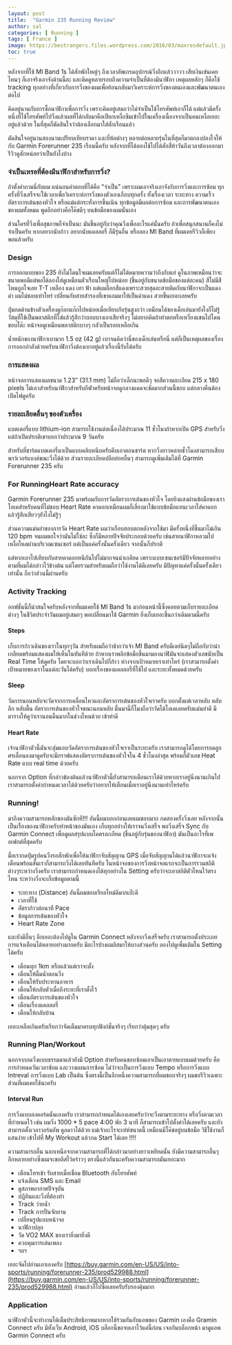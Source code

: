 ```yaml
---
layout: post
title:  "Garmin 235 Running Review"
author: sal
categories: [ Running ]
tags: [ France ]
image: https://bestrangers.files.wordpress.com/2016/03/maxresdefault.jpg
toc: true
---
```


หลังจากที่ใช้  MI Band 1s ได้สักพักใหญ่ๆ ถึงเวลาอัพเกรดอุปกรณ์วิ่งอีกแล้ววววว เสียเงินเช่นเคย ไหนๆ ก็เอาจริงเอาจังด้านนี้ละ และคิดดูหลายรอบถึงความจำเป็นที่ต้องมีนาฬิกา เหตุผลหลักๆ ก็คือใช้ tracking ทุกอย่างที่เกี่ยวกับการวิ่งของผมเพื่อย้อนกลับมาวิเคราะห์การวิ่งของตนเองและพัฒนาตนเองต่อไป

คิดอยู่นานกับการซื้อนาฬิกาเพื่อการวิ่ง เพราะคิดอยู่เสมอว่าไม่จำเป็นใช้โทรศัพท์เอาก็ได้ แต่แล้วมีครั้งหนึ่งที่ใช้โทรศัพท์ไปวิ่งแล้วผลที่ได้กลับมาคือเปียกเหงื่อซึมเข้าไปในเครื่องเนื่องจากเป็นคนเหงื่อเยอะอยู่แล้วด้วย ในที่สุดก็ตัดสินใจว่าต้องเลือกมาใส่สักเรือนแล้ว

ตัดสินใจอยู่นานสองนานเปรียบเทียบราคา และยี่ห้อต่างๆ หลายต่อหลายรุ่นในที่สุดก็มาตกลงปลงใจให้กับ Garmin Forerunner 235 เรือนนี้ครับ หลังจากที่ได้ลองใช้ไปได้สักสี่ห้าวันถึงเวลาต้องออกมารีวิวดูสักหน่อยว่าเป็นยังไงบ้าง

### จำเป็นเหรอที่ต้องมีนาฬิกาสำหรับการวิ่ง?
ถ้าตั้งคำถามนี่กับผม แน่นอนคำตอบที่ได้คือ “จำเป็น” เพราะผมเอาจริงเอาจังกับการวิ่งและการซ้อม ทุกครั้งที่วิ่งเสร็จจะใช้เวลาเพื่อวิเคราะห์การวิ่งของตัวเองเกือบทุกครั้ง ทั้งเรื่องเวลา ระยะทาง ความเร็ว อัตราการเต้นของหัวใจ หรือแม่แต่กระทั่งการขึ้นเนิน ทุกข้อมูลมีผลต่อการซ้อม และการพัฒนาตนเองของผมทั้งหมด พูดอีกอย่างคือโค๊ชดีๆ บนข้อมือของผมนั่นเอง

ส่วนใครที่วิ่งเพื่อสุขภาพก็จำเป็นนะ มันขึ้นอยู่กับว่าคุณวิ่งเพื่ออะไรแค่นั้นครับ ถ้าเพื่อสนุกสนานก็คงไม่จำเป็นครับ หากอยากนับก้าว อยากนับแคลลอรี่ ก็มีรุ่นอื่น หรือลอง MI Band ที่ผมเคยรีวิวก็เพียงพอแล้วครับ

### Design
การออกแบบของ 235 ยังไม่โดนใจผมเลยครับแต่ก็ไม่ได้หมายความว่าถึงกับแย่ ดูในภาพเหมือนว่าจะขนาดพอดีแต่พอได้ลองใส่ดูเหมือนตัวเรือนใหญ่ไปหน่อย (ขึ้นอยู่กับขนาดข้อมือของแต่ละคน)  สีไม่มีสีไหนถูกใจเลย T-T เหลือง แดง เทา ฟ้า แต่ผมลือกสีแดงเพราะสวยสุดละสายติดกับนาฬิกาจะเป็นแดงดำ ผมไม่ชอบเท่าไหร่ เปลี่ยนกับสายสำรองที่เขาแถมมาให้เป็นดำแดง สวยขึ้นเยอะเลยครับ

ปุ่มกดด้านข้างตัวเครื่องดูก๊อกแก๊กไปหน่อยเมื่อเทียบกับรุ่นสูงกว่า เหมือนได้ของเด็กเล่นมายังไงก็ไม่รู้ วัสดุที่ใช้เป็นพลาสติกที่ใส่แล้วรู้สึกว่าบอบบางเอาเสียจริงๆ ไม่อยากคิดถ้าทำตกหรือเหวี่ยงแขนไปโดนขอบโต๊ะ หน้าจอดูเหมือนพลาสติกบางๆ กลัวเป็นรอยเหลือเกิน

น้ำหนักของนาฬิกาเบามาก 1.5 oz (42 g) เบาจนคิดว่านี่ของเด็กเล่นหรือนี่ แต่ก็เป็นเหตุผลของเรื่องการออกกำลังด้วยครับนาฬิกาวิ่งต้องเบาอยู่แล้วเรื่องนี้รับได้ครับ

### การแสดงผล
หน้าจอการแสดงผลขนาด 1.23″ (31.1 mm) ไม่ถือว่าเล็กนะพอดีๆ จอสีความละเอียด  215 x 180 pixels ไม่เลวสำหรับนาฬิกาสำหรับกีฬาครับหน้าจอดูกลางแดดจะชัดมากส่วนนี้ชอบ แต่กลางคืนต้องเปิดไฟดูครับ

### รายละเอียดอื่นๆ ของตัวเครื่อง
แบตเตอรี่แบบ lithium-ion สามารถใช้งานต่อเนื่องได้ประมาณ 11 ชั่วโมงถ้าหากเปิด GPS สำหรับวิ่งแต่ถ้าเปิดปรกติเขาบอกว่าประมาณ 9 วันครับ

สำหรับที่ชาร์ตแบตเตอรี่มาเป็นแบบคลิบหนีบครับคีบเอาตอนชาร์ต หากวิ่งยาวหลายชั่วโมงสามารถเสียบพาว์เวอร์แบงค์ขณะวิ่งได้ด้วย ส่วนรายละเอียดปลีกย่อยอื่นๆ สามารถดูเพิ่มเติมได้ที่ Garmin Forerunner 235 ครับ

### For RunningHeart Rate accuracy
Garmin Forerunner 235 มาพร้อมกับการวัดอัตราการเต้นของหัวใจ โดยยิงแสงผ่านข้อมือของเราโอเคสำหรับคนที่ไม่ชอบ Heart Rate คาดอกเหมือนผมก็เลี่ยงมาใช้แบบข้อมือแทนเวลาใส่คาดอกแล้วรู้สึกเสียวๆยังไงไม่รู้ๆ

ส่วนความแม่นยำของการวัด Heart Rate ผมว่าเกือบสอบตกหลังจากใช้มา มีครั้งหนึ่งที่ขึ้นมาไม่เกิน 120 bpm จนผมตกใจว่ามันไม่ใช่ละ ซึ่งก็มีหลายปัจจัยประกอบด้วยครับ เช่นสายนาฬิกาหลวมไป เหงื่อไหลผ่านบริเวณเซนเซอร์ แต่เป็นแค่ครั้งนั้นครั้งเดียว จากนั้นก็ปรกติ

แต่หากเอาไปเทียบกับสายคาดอกหนีกันไปไม่มากจนน่าเกลียด เพราะแบบเซนเซอร์มีปัจจัยหลายอย่างตามที่ผมได้กล่าวไว้ข้างต้น แต่โดยรวมสำหรับผมถือว่าใช้งานได้ดีเลยครับ มีปัญหาแค่ครั้งนั้นครั้งเดียวเท่านั้น ถือว่าส่วนนี้ผ่านครับ

### Activity Tracking

ออฟชั่นนี้ก็น่าสนใจครับหลังจากที่ผมเคยใช้ MI Band 1s มาก่อนหน้านี้ซึ่งคอยตามเก็บรายละเอียดต่างๆ ในชีวิตประจำวันผมอยู่เสมอๆ พอเปลี่ยนมาใช้ Garmin ยิ่งเก็บเยอะขึ้นกว่าเดิมตามนี้ครับ

#### Steps
เก็บการก้าวเดินของเราในทุกๆวัน สำหรับผมถือว่าช้ากว่าเจ้า MI Band ครับดีเลย์นิดๆไม่ถือกับว่าน่าเกลียดพร้อมแสดงผมให้เห็นในทันทีด้วย ถ้าหากเราพลิกข้อมือขึ้นมามองนาฬิมันจะแสดงตัวเลขนับเป็น Real Time ให้ดูครับ โดยจะบอกว่าเราเดินไปกี่ก้าว ห่างจากเป้าหมายเราเท่าไหร่ (เราสามารถตั้งค่าเป้าหมายของเราในแต่ละวันได้ครับ) บอกเรื่องของแคลลอรี่ที่ใช้ไป และระยะทั้งหมดด้วยครับ

#### Sleep
วัดการนอนหลับจะวัดจากการเคลื่อนไหวและอัตราการเต้นของหัวใจเราครับ บอกตั้งแต่เวลาหลับ หลับลึก หลับตื้น อัตราการเต้นของหัวใจขณะนอนหลับ ตื่นมาฉี่กี่โมงถือว่าวัดได้โอเคเลยครับแม่นยำดี มีตารางให้ดูว่าเรานอนดิ้นมากในช่วงไหนด้วย เข้าท่าดี

#### Heart Rate
เจ้านาฬิกาตัวนี้มันจะสุ่มแอบวัดอัตราการเต้นของหัวใจเราเป็นระยะครับ เราสามารถดูได้โดยการกดลูกศรเลื่อนลงมาดูครับจะมีกราฟแสดงอัตราการเต้นของหัวใจใน 4 ชั่วโมงล่าสุด พร้อมก็ตัวเลข Heat Rate แบบ real time ด้วยครับ

นอกจาก Option ที่กล่าวข้องต้นแล้วนาฬิกาตัวนี้ยังสามารถเตือนเราได้ด้วยหากเราอยู่นิ่งนานเกินไป เราสามารถตั้งค่ากำหนดเวลาได้ด้วยครับว่าอยากให้เตือนเมื่อเราอยู่นิ่งนานเท่าไหร่ครับ

### Running!
มาถึงความสามารถหลักของมันซักที!!! อันนี้ผมบอกก่อนเลยผมชอบมาก กดสองครั้งวิ่งเลย หลังจากนั้นเป็นเรื่องของนาฬิกาครับทำหน้าของมันเอง เก็บทุกอย่างให้เราจนวิ่งเสร็จ พอวิ่งเสร็จ Sync กับ Garmin Connect เพื่อดูผลสรุปแบบโคตรละเอียด (ขึ้นอยู่กับรุ่นของนาฬิกา) มันเป็นอะไรที่เพอเฟกต์ที่สุดครับ

มื่อเรากดปุ่มรูปคนวิ่งรอสักพักเพื่อให้นาฬิกาจับสัญญาน GPS  เมื่อจับสัญญานได้แล้วนาฬิกาจะแจ้งเตือนพร้อมสั่นเราก็สามารถวิ่งได้เลยทันทีครับ ในหน้าจอของการวิ่งหน้าจอแรกจะเป็นการรวมสถิติต่างๆระหว่างวิ่งครับ เราสามารถกำหนดเองได้ทุกอย่างใน Setting ครับว่าจะเอาสถิติตัวไหนไว้ตรงไหน ระหว่างวิ่งจะเก็บข้อมูลตามนี้

- ระยะทาง (Distance) อันนี้ผมชอบเรียลไทม์ดีมากเป๊ะดี
- เวลาที่ใช้
- อัตราก้าวต่อนาที Pace
- ข้อมูลการเต้นของหัวใจ
- Heart Rate Zone

และยังมีอื่นๆ อีกเยอะต้องไปดูใน Garmin Connect หลังจากวิ่งเสร็จครับ เราสามารถตั้งประเภทการแจ้งเตือนได้หลายอย่างมากครับ มีอะไรบ้างผมลิสมาให้บางส่วนครับ ลองไปดูเพื่มเติมใน Setting ได้ครับ

- เตือนทุก 1km หรือแล้วแต่เราจะตั้ง
- เตือนให้ดื่มน้ำตอนวิ่ง
- เตือนให้รับประทานอาหาร
- เตือนให้กลับตัวเมื่อถึงระยะที่เราตั้งไว้
- เตือนอัตราการเต้นของหัวใจ
- เตือนเรื่องแคลลอรี่
- เตือนให้กลับบ้าน

เยอะเหลือเกินครับเรียกว่าจัดเต็มมาครบทุกฟังก์ชั่นจริงๆ เรียกว่าคุ้มสุดๆ ครับ

### Running Plan/Workout
นอกจากกดวิ่งแบบธรรมดาแล้วยังมี Option สำหรับคนชอบซ้อมเอาเป็นเอาตายแบบผมด้วยครับ คือการกำหนดวันเวลาซ้อม และวางแผนการซ้อม ไม่ว่าจะเป็นการวิ่งแบบ Tempo หรือการวิ่งแบบ Intreval การวิ่งแบบ Lab เป็นต้น ซึ่งตรงนี้เป็นอีกหนึ่งความสามารถที่ผมชอบจริงๆ ผมขอรีวิวเฉพาะส่วนที่ผมเคยใช้นะครับ

#### Interval Run
การวิ่งแบบลงคอร์ดนั่นเองครับ เราสามารถกำหนดได้เองเลยครับว่าจะวิ่งตามระยะทาง หรือวิ่งตามเวลาที่กำหนดไว้ เช่น ผมวิ่ง 1000 * 5 pace 4:00 พัก 3 นาที ก็สามารถเข้าไปตั้งค่าได้เลยครับ และยังสามารถตั้งเวลาวอร์มอัพ คูลดาวได้ด้วย แม่เจ้าอะไรจะเท่ห์ขนาดนี้ เหมือนมีโค๊ชอยู่บนข้อมือ วิธีใช้งานก็แสนง่าย เข้าไปที่ My Workout แล้วกด Start ได้เลย !!!!

ความสามารถอื่น
นอกเหนือจากความสามารถที่ได้กล่าวมาอย่างยาวเหยียดนั้น ยังมีความสามารถอื่นๆอีกหลายอย่างซึ่งผมจะขอลิสไว้คร่าวๆ ตรงนี้แล้วกันนะครับความสามารถมันเยอะมาก

- เตือนโทรเข้า รับสายเมื่อเชื่อม Bluetooth กับโทรศัพท์
- แจ้งเตือน SMS และ Email
- ดูสภาพอากาศปัจจุบัน
- ปฎิทินและวิ่งที่ต้องทำ
- Track ว่ายน้ำ
- Track การปั่นจักยาน
- เปลี่ยนรูปแบบหน้าจอ
- นาฬิกาปลุก
- วัด VO2 MAX ของเรายิ่งมายิ่งดี
- ควบคุมการเล่นเพลง
- ฯลฯ

เยอะจัดไปอ่านเอาเองครับ [https://buy.garmin.com/en-US/US/into-sports/running/forerunner-235/prod529988.html](https://buy.garmin.com/en-US/US/into-sports/running/forerunner-235/prod529988.html) อ่านแล้วก็ไปซื้อเลยครับรับรองคุ้มมาก

### Application

นาฬิกาตัวนี้จะทำงานได้เต็มประสิทธิภาพมากหากใช้ร่วมกันกับแอพของ Garmin เองคือ Gramin Connect ครับ มีทั้งเว็บ Android, iOS บล็อกนี้ขอจบเอาไว้แค่นี้ก่อน เจอกันบล็อกหน้า มาดูแอพ Garmin Connect ครับ

